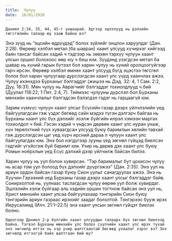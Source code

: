```yaml
---
title:  Чулуу
date:  16/01/2020
---
```


`Даниел 2:34, 35, 44, 45-г уншаарай. Эдгээр эшлэлүүд нь дэлхийн төгсгөлийн талаар юу зааж байна вэ?`

Энэ зүүд нь “эцсийн өдрүүдэд” болох зүйлийг онцлон харуулдаг (Дан. 2:28). Өөрөөр хэлбэл метал (ба шавран) хаант улсууд хүчирхэг хийгээд баян тансаг байсан хэдий ч тэдгээр нь зөвхөн тэрхүү чулуун хаант улсын оршил болохоос өөр юу ч биш юм. Зүүдэнд үзэгдсэн метал ба шавар нь хүний гарын бүтээл бол харин чулуу нь хүний оролцоогүйгээр гарч ирсэн. Өөрөөр хэлбэл өмнөх хаант улсууд бүгд эцэстээ төгсгөл болох бол харин чулуугаар дурслэгдсэн хаант улс үүрд хаанчлах ажээ. Чулуу ихэнхдээ Бурханыг бэлгэддэг (жишээ нь Дэд. 32: 4, 1 Сам. 2:2, Дуу. 18:31). Мөн чулуу нь  Аврагчийг бэлгэддэг тохиолдлууд ч бий (Дуулал 118:22; 1 Пет. 2:4, 7). Тиймээс чулууны дүрслэл бол Бурханы мөнхийн хаанчлалыг бэлгэдсэн бэлэгдэл гэдэг нь гарцаагүй юм.

Зарим хүмүүс чулуун хаант улсыг Есүсийн газар дээрх үйлчлэлийн үед байгуулагдсан гэж үздэг бөгөөд сайн мэдээ түгэн дэлгэрч байгаа нь Бурханы хаант улс бүх дэлхийг эзэлж буйгийн илрэл хэмээн маргах тохиолдол ч бий. Гэсэн хэдий ч үндсэн дөрвөн хаант улс нуран унаж, хүн төрөлхтний түүх хуваагдсан улсууд буюу баримлын хөлийн тавхай гэж дүрслэгдсэн цаг үед хүрч ирсний дараа л чулуун хаант улс байгуулагдах юм. Энэ бол нэгдүгээр зууны үед зөгнөл гүйцэд биелсэн гэдгийг үгүйсгэж буй баримт юм. Учир нь дөрөв дэх хаант улс буюу Ромын ноёрхлын үед Есүс дэлхий дээр үйлчилж байсан билээ.

Харин чулуу нь уул болон хувирсан. “Тэр барималыг бут цохисон чулуу нь асар том уул болоод бүх дэлхийг дүүргэжээ” (Дан. 2:35). Энэ уул нь ариун ордон байсан газар буюу Сион уулыг санагдуулах ажээ. Энэ нь Хуучин Гэрээний үед Бурханы газар дээрх хаант улсыг бэлгэддэг байв. Сонирхолтой нь, уулнаас таслагдсан чулуу өөрөө уул болж хувирдаг. Эшлэлийн хэлж буйгаар аль хэдийн оршин тогтнож байсан энэ уул нь, Христ мөнхийн хаант улсаа байгуулахаар тэнгэрийн Сион буюу тэнгэрийн ариун газраас ирэхийг заадаг бололтой. Тэнгэрээс бууж ирэх Иерусалимд (Илч. 21:1–22:5) энэ хаант улсын зөгнөл гүйцэт биелэх болно.

`Одоогоор Даниел 2-р бүлгийн хаант улсуудын талаарх бүх зөгнөл биелээд байна. Тэгвэл Бурханы мөнхийн улс болох сүүлчийн хаант улс ирэх тухай энэ зөгнөлд итгэх нь хэр учир шалтгаантай бөгөөд ухаалаг хэрэг вэ? Энэ зөгнөлд итгэхгүй байх шалтгаан бий юу?`